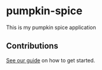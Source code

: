 # pumpkin-spice

This is my pumpkin spice application

## Contributions

[See our guide](contributing.md) on how to get started.
